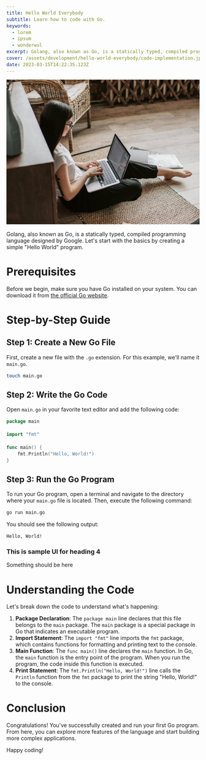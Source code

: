 ```yaml
---
title: Hello World Everybody
subtitle: Learn how to code with Go.
keywords:
  - lorem
  - ipsum
  - wonderwul
excerpt: Golang, also known as Go, is a statically typed, compiled programming language designed by Google. Let's start with the basics by creating a simple "Hello World" program.
cover: /assets/development/hello-world-everybody/code-implementation.jpg
date: 2023-03-15T14:22:35.123Z
---
```


![Woman in tech](code-implementation.jpg)

Golang, also known as Go, is a statically typed, compiled programming language designed by Google. Let's start with the basics by creating a simple "Hello World" program.

# Prerequisites

Before we begin, make sure you have Go installed on your system. You can download it from [the official Go website](https://golang.org/dl/).

# Step-by-Step Guide

## Step 1: Create a New Go File

First, create a new file with the `.go` extension. For this example, we'll name it `main.go`.

```bash
touch main.go
```

## Step 2: Write the Go Code

Open `main.go` in your favorite text editor and add the following code:

```go
package main

import "fmt"

func main() {
    fmt.Println("Hello, World!")
}
```

## Step 3: Run the Go Program

To run your Go program, open a terminal and navigate to the directory where your `main.go` file is located. Then, execute the following command:

```bash title="run file"
go run main.go
```

You should see the following output:

```plaintext
Hello, World!
```

### This is sample UI for heading 4

Something should be here


# Understanding the Code

Let's break down the code to understand what's happening:

1. **Package Declaration**: The `package main` line declares that this file belongs to the `main` package. The `main` package is a special package in Go that indicates an executable program.
2. **Import Statement**: The `import "fmt"` line imports the `fmt` package, which contains functions for formatting and printing text to the console.
3. **Main Function**: The `func main()` line declares the `main` function. In Go, the `main` function is the entry point of the program. When you run the program, the code inside this function is executed.
4. **Print Statement**: The `fmt.Println("Hello, World!")` line calls the `Println` function from the `fmt` package to print the string "Hello, World!" to the console.

# Conclusion

Congratulations! You've successfully created and run your first Go program. From here, you can explore more features of the language and start building more complex applications.

Happy coding!